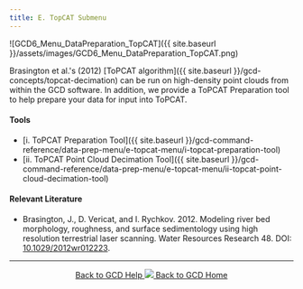 ```yaml
---
title: E. TopCAT Submenu
---
```


![GCD6_Menu_DataPreparation_TopCAT]({{ site.baseurl }}/assets/images/GCD6_Menu_DataPreparation_TopCAT.png)

Brasington et al.'s (2012) [ToPCAT algorithm]({{ site.baseurl }}/gcd-concepts/topcat-decimation) can be run on high-density point clouds from within the GCD software. In addition, we provide a ToPCAT Preparation tool to help prepare your data for input into ToPCAT. 

#### Tools

- [i. ToPCAT Preparation Tool]({{ site.baseurl }}/gcd-command-reference/data-prep-menu/e-topcat-menu/i-topcat-preparation-tool)
- [ii. ToPCAT Point Cloud Decimation Tool]({{ site.baseurl }}/gcd-command-reference/data-prep-menu/e-topcat-menu/ii-topcat-point-cloud-decimation-tool)

#### Relevant Literature

- Brasington, J., D. Vericat, and I. Rychkov. 2012. Modeling river bed morphology, roughness, and surface sedimentology using high resolution terrestrial laser scanning. Water Resources Research 48. DOI: [10.1029/2012wr012223](http://dx.doi.org/10.0.4.5/2012wr012223).

------
<div align="center">
	<a class="hollow button" href="{{ site.baseurl }}/Help"><i class="fa fa-chevron-circle-left"></i>  Back to GCD Help </a>  
	<a class="hollow button" href="{{ site.baseurl }}/"><img src="{{ site.baseurl}}/assets/images/icons/GCDAddIn.png">  Back to GCD Home </a>  
</div>